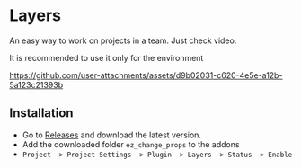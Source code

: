 # Layers

An easy way to work on projects in a team.
Just check video.

It is recommended to use it only for the environment


https://github.com/user-attachments/assets/d9b02031-c620-4e5e-a12b-5a123c21393b


## Installation

- Go to [Releases](https://github.com/3Dvachevsky/Layers/releases) and download the latest version.
- Add the downloaded folder `ez_change_props` to the addons
- `Project -> Project Settings -> Plugin -> Layers -> Status -> Enable`
